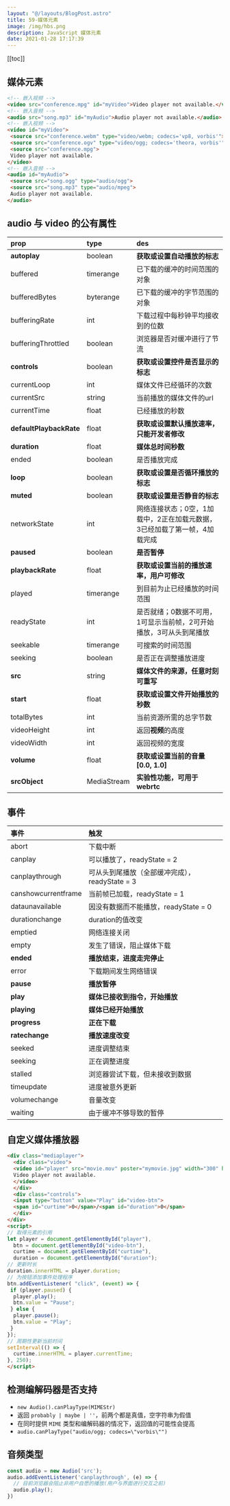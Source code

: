 ```yaml
---
layout: "@/layouts/BlogPost.astro"
title: 59-媒体元素
image: /img/hbs.png
description: JavaScript 媒体元素
date: 2021-01-28 17:17:39
---
```


[[toc]]

## 媒体元素

```html
<!-- 嵌入视频 -->
<video src="conference.mpg" id="myVideo">Video player not available.</video>
<!-- 嵌入音频 -->
<audio src="song.mp3" id="myAudio">Audio player not available.</audio> 
<!-- 嵌入视频 -->
<video id="myVideo">
 <source src="conference.webm" type="video/webm; codecs='vp8, vorbis'">
 <source src="conference.ogv" type="video/ogg; codecs='theora, vorbis'">
 <source src="conference.mpg">
 Video player not available.
</video>
<!-- 嵌入音频 -->
<audio id="myAudio">
 <source src="song.ogg" type="audio/ogg">
 <source src="song.mp3" type="audio/mpeg">
 Audio player not available.
</audio> 
```

## audio 与 video 的公有属性

| prop                    | type      | des                                                          |
| :---------------------- | :-------- | :----------------------------------------------------------- |
| **autoplay**            | boolean   | **获取或设置自动播放的标志**                                 |
| buffered                | timerange | 已下载的缓冲的时间范围的对象                                 |
| bufferedBytes           | byterange | 已下载的缓冲的字节范围的对象                                 |
| bufferingRate           | int       | 下载过程中每秒钟平均接收到的位数                             |
| bufferingThrottled      | boolean   | 浏览器是否对缓冲进行了节流                                   |
| **controls**            | boolean   | **获取或设置控件是否显示的标志**                             |
| currentLoop             | int       | 媒体文件已经循环的次数                                       |
| currentSrc              | string    | 当前播放的媒体文件的url                                      |
| currentTime             | float     | 已经播放的秒数                                               |
| **defaultPlaybackRate** | float     | **获取或设置默认播放速率，只能开发者修改**                   |
| **duration**            | float     | **媒体总时间秒数**                                           |
| ended                   | boolean   | 是否播放完成                                                 |
| **loop**                | boolean   | **获取或设置是否循环播放的标志**                             |
| **muted**               | boolean   | **获取或设置是否静音的标志**                                 |
| networkState            | int       | 网络连接状态；0空，1加载中，2正在加载元数据，3已经加载了第一帧，4加载完成 |
| **paused**              | boolean   | **是否暂停**                                                 |
| **playbackRate**        | float     | **获取或设置当前的播放速率，用户可修改**                     |
| played                  | timerange | 到目前为止已经播放的时间范围                                 |
| readyState              | int       | 是否就绪；0数据不可用，1可显示当前帧，2可开始播放，3可从头到尾播放 |
| seekable                | timerange | 可搜索的时间范围                                             |
| seeking                 | boolean   | 是否正在调整播放进度                                         |
| **src**                 | string    | **媒体文件的来源，任意时刻可重写**                           |
| **start**               | float     | **获取或设置文件开始播放的秒数**                             |
| totalBytes              | int       | 当前资源所需的总字节数                                       |
| videoHeight             | int       | 返回**视频**的高度                                           |
| videoWidth              | int       | 返回视频的宽度                                               |
| **volume**              | float     | **获取或设置当前的音量[0.0, 1.0]**                           |
| **srcObject**              | MediaStream     | **实验性功能，可用于 webrtc**                           |

## 事件

| 事件                | 触发                                           |
| :------------------ | :--------------------------------------------- |
| abort               | 下载中断                                       |
| canplay             | 可以播放了，readyState = 2                     |
| canplaythrough      | 可从头到尾播放（全部缓冲完成），readyState = 3 |
| canshowcurrentframe | 当前帧已加载，readyState = 1                   |
| dataunavailable     | 因没有数据而不能播放，readyState = 0           |
| durationchange      | duration的值改变                               |
| emptied             | 网络连接关闭                                   |
| empty               | 发生了错误，阻止媒体下载                       |
| **ended**           | **播放结束，进度走完停止**                     |
| error               | 下载期间发生网络错误                           |
| **pause**           | **播放暂停**                                   |
| **play**            | **媒体已接收到指令，开始播放**                 |
| **playing**         | **媒体已经开始播放**                           |
| **progress**        | **正在下载**                                   |
| **ratechange**      | **播放速度改变**                               |
| seeked              | 进度调整结束                                   |
| seeking             | 正在调整进度                                   |
| stalled             | 浏览器尝试下载，但未接收到数据                 |
| timeupdate          | 进度被意外更新                                 |
| volumechange        | 音量改变                                       |
| waiting             | 由于缓冲不够导致的暂停                         |

## 自定义媒体播放器

```html
<div class="mediaplayer">
  <div class="video">
  <video id="player" src="movie.mov" poster="mymovie.jpg" width="300" height="200">
  Video player not available.
  </video>
  </div>
  <div class="controls">
  <input type="button" value="Play" id="video-btn">
  <span id="curtime">0</span>/<span id="duration">0</span>
  </div>
</div> 
<script>
// 取得元素的引用
let player = document.getElementById("player"),
  btn = document.getElementById("video-btn"),
  curtime = document.getElementById("curtime"),
  duration = document.getElementById("duration");
// 更新时长
duration.innerHTML = player.duration;
// 为按钮添加事件处理程序
btn.addEventListener( "click", (event) => {
 if (player.paused) {
  player.play();
  btn.value = "Pause";
 } else {
  player.pause();
  btn.value = "Play";
 }
});
// 周期性更新当前时间
setInterval(() => {
  curtime.innerHTML = player.currentTime;
}, 250); 
</script>
```

## 检测编解码器是否支持

- `new Audio().canPlayType(MIMEStr)`
- 返回 `probably | maybe | ''`，前两个都是真值，空字符串为假值
- 在同时提供 `MIME` 类型和编解码器的情况下，返回值的可能性会提高
- `audio.canPlayType("audio/ogg; codecs=\"vorbis\"")`

## 音频类型

```js
const audio = new Audio('src');
audio.addEventListener('canplaythrough', (e) => {
  // 目前浏览器会阻止非用户自愿的播放(用户与界面进行交互之前)
  audio.play();
})
```

